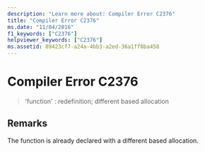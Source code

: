 ```yaml
---
description: "Learn more about: Compiler Error C2376"
title: "Compiler Error C2376"
ms.date: "11/04/2016"
f1_keywords: ["C2376"]
helpviewer_keywords: ["C2376"]
ms.assetid: 89423cf7-a24a-4bb3-a2ed-36a1ff8ba458
---
```

# Compiler Error C2376

> 'function' : redefinition; different based allocation

## Remarks

The function is already declared with a different based allocation.
